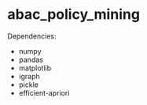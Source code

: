 # abac_policy_mining

Dependencies:
- numpy
- pandas
- matplotlib
- igraph
- pickle
- efficient-apriori
